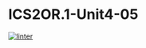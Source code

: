 # ICS2OR.1-Unit4-05
[![linter](https://github.com/Huzaifa-Khalid2/ICS2OR.1-Unit4-05/workflows/linter/badge.svg)](https://github.com/marketplace/actions/super-linter)
